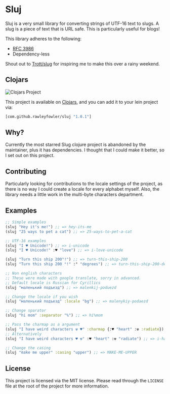 # Sluj
Sluj is a very small library for converting strings of UTF-16 text to slugs. A slug is a piece of text that is URL safe. This is particularly useful for blogs!

This library adheres to the following:
<ul>
    <li>
        <a href="https://datatracker.ietf.org/doc/html/rfc3986">RFC 3986</a>
    </li>
    <li>
        Dependency-less
    </li>
</ul>

Shout out to [Trott/slug](https://github.com/Trott/slug) for inspiring me to make this over a rainy weekend.

## Clojars
![Clojars Project](https://img.shields.io/clojars/v/com.github.rawleyfowler/sluj.svg)

This project is available on [Clojars](https://clojars.org/com.github.rawleyfowler/sluj/versions/1.0.1), and you can add it to your lein project via:
```clojure
[com.github.rawleyfowler/sluj "1.0.1"]
```

## Why?
Currently the most starred Slug clojure project is abandoned by the maintainer, plus it has dependencies. I thought that I could make it better, so I set out on this project.

## Contributing
Particularly looking for contributions to the locale settings of the project, as there is no way I could create a locale for every alphabet myself. Also, the library needs a little work in the multi-byte characters department.

## Examples
```clojure
;; Simple examples
(sluj "Hey it's me!") ;; => hey-its-me
(sluj "25 ways to pet a cat") ;; => 25-ways-to-pet-a-cat

;; UTF-16 examples
(sluj "I ♥ Unicode!") ;; => i-unicode
(sluj "I ♥ Unicode!" :♥ "love") ;; => i-love-unicode

(sluj "Turn this ship 200°!") ;; => turn-this-ship-200
(sluj "Turn this ship 200 °!" :° "degrees") ;; => turn-this-ship-200-degrees

;; Non english characters
;; These were made with google translate, sorry in advanced.
;; Default locale is Russian for Cyrillics
(sluj "маленький подъезд") ;; => malenkij-poduezd

;; Change the locale if you wish
(sluj "маленький подъезд" :locale "bg") ;; => malenykiy-podaezd

;; Change sparator
(sluj "hi mom" :separator "%") ;; => hi%mom

;; Pass the charmap as a argument
(sluj "I have weird characters ☢ ♥" :charmap {:♥ "heart" :☢ :radiate}) ;; => i-have-weird-characters-radiate-heart
;; Alternatively
(sluj "I have weird characters ♥ ☢" :♥ "heart" :☢ "radiate") ;; => i-have-weird-characters-radiate-heart

;; Change the casing
(sluj "make me upper" :casing "upper") ;; => MAKE-ME-UPPER
```
## License
This project is licensed via the MIT license. Please read through the `LICENSE` file at the root of the project for more information.
